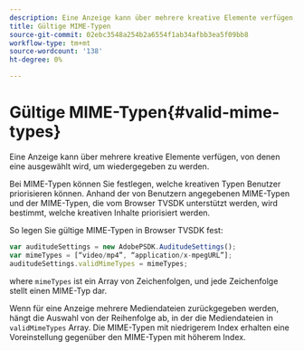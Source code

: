 ```yaml
---
description: Eine Anzeige kann über mehrere kreative Elemente verfügen, von denen eine ausgewählt wird, um wiedergegeben zu werden.
title: Gültige MIME-Typen
source-git-commit: 02ebc3548a254b2a6554f1ab34afbb3ea5f09bb8
workflow-type: tm+mt
source-wordcount: '138'
ht-degree: 0%

---
```


# Gültige MIME-Typen{#valid-mime-types}

Eine Anzeige kann über mehrere kreative Elemente verfügen, von denen eine ausgewählt wird, um wiedergegeben zu werden.

Bei MIME-Typen können Sie festlegen, welche kreativen Typen Benutzer priorisieren können. Anhand der von Benutzern angegebenen MIME-Typen und der MIME-Typen, die vom Browser TVSDK unterstützt werden, wird bestimmt, welche kreativen Inhalte priorisiert werden.

So legen Sie gültige MIME-Typen in Browser TVSDK fest:

```js
var auditudeSettings = new AdobePSDK.AuditudeSettings(); 
var mimeTypes = [“video/mp4”, “application/x-mpegURL”]; 
auditudeSettings.validMimeTypes = mimeTypes; 
```

where `mimeTypes` ist ein Array von Zeichenfolgen, und jede Zeichenfolge stellt einen MIME-Typ dar.

Wenn für eine Anzeige mehrere Mediendateien zurückgegeben werden, hängt die Auswahl von der Reihenfolge ab, in der die Mediendateien in `validMimeTypes` Array. Die MIME-Typen mit niedrigerem Index erhalten eine Voreinstellung gegenüber den MIME-Typen mit höherem Index.

